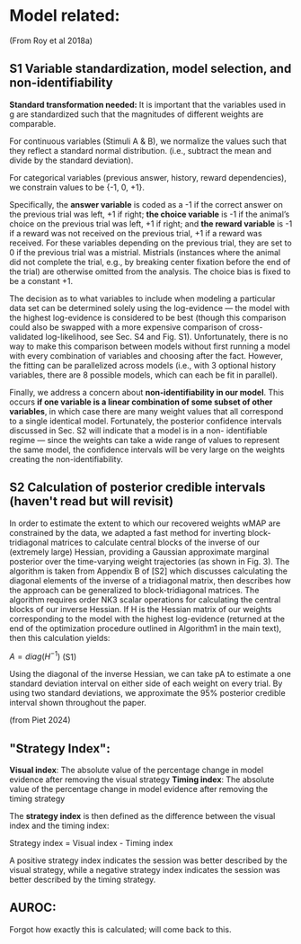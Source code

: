 
# Model related:

(From Roy et al 2018a)


## S1 Variable standardization, model selection, and non-identifiability


__Standard transformation needed:__ It is important that the variables used in g are standardized such that the magnitudes of different weights are comparable. 

For continuous variables (Stimuli A & B), we normalize the values such that they reflect a standard normal distribution. (i.e., subtract the mean and divide by the standard deviation). 

For categorical variables (previous answer, history, reward dependencies), we constrain values to be {-1, 0, +1}.

Specifically, the __answer variable__ is coded as a -1 if the correct answer on the previous trial was left, +1 if right; __the choice variable__ is -1 if the animal’s choice on the previous trial was left, +1 if right; and __the reward variable__ is -1 if a reward was not received on the previous trial, +1 if a reward was received. For these variables depending on the previous trial, they are set to 0 if the previous trial was a mistrial. Mistrials (instances where the animal did not complete the trial, e.g., by breaking center fixation before the end of the trial) are otherwise omitted from the analysis. The choice bias is fixed to be a constant +1.

The decision as to what variables to include when modeling a particular data set can be determined solely using the log-evidence — the model with the highest log-evidence is considered to be best (though this comparison could also be swapped with a more expensive comparison of cross-validated log-likelihood, see Sec. S4 and Fig. S1). Unfortunately, there is no way to make this comparison between models without first running a model with every combination of variables and choosing after the fact. However, the fitting can be parallelized across models (i.e., with 3 optional history variables, there are 8 possible models, which can each be fit in parallel).

Finally, we address a concern about __non-identifiability in our model__. This occurs __if one variable is a linear combination of some subset of other variables__, in which case there are many weight values that all correspond to a single identical model. Fortunately, the posterior confidence intervals discussed in Sec. S2 will indicate that a model is in a non- identifiable regime — since the weights can take a wide range of values to represent the same model, the confidence intervals will be very large on the weights creating the non-identifiability.

## S2 Calculation of posterior credible intervals (haven't read but will revisit)

In order to estimate the extent to which our recovered weights wMAP are constrained by the data, we adapted a fast method for inverting block-tridiagonal matrices to calculate central blocks of the inverse of our (extremely large) Hessian, providing a Gaussian approximate marginal posterior over the time-varying weight trajectories (as shown in Fig. 3). The algorithm is taken from Appendix B of [S2] which discusses calculating the diagonal elements of the inverse of a tridiagonal matrix, then describes how the approach can be generalized to block-tridiagonal matrices. The algorithm requires order NK3 scalar operations for calculating the central blocks of our inverse Hessian. If H is the Hessian matrix of our weights corresponding to the model with the highest log-evidence (returned at the end of the optimization procedure outlined in Algorithm1 in the main text), then this calculation yields:

$A = diag(H^{-1})$ (S1)

Using the diagonal of the inverse Hessian, we can take pA to estimate a one standard deviation interval on either side of each weight on every trial. By using two standard deviations, we approximate the 95% posterior credible interval shown throughout the paper.


(from Piet 2024)

## "Strategy Index":

__Visual index__: The absolute value of the percentage change in model evidence after removing the visual strategy
__Timing index__: The absolute value of the percentage change in model evidence after removing the timing strategy

The __strategy index__ is then defined as the difference between the visual index and the timing index:

Strategy index = Visual index - Timing index

A positive strategy index indicates the session was better described by the visual strategy, while a negative strategy index indicates the session was better described by the timing strategy.

## AUROC:
Forgot how exactly this is calculated; will come back to this.